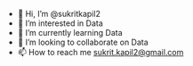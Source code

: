 - 👋 Hi, I’m @sukritkapil2
- 👀 I’m interested in Data
- 🌱 I’m currently learning Data
- 💞️ I’m looking to collaborate on Data
- 📫 How to reach me sukrit.kapil2@gmail.com
